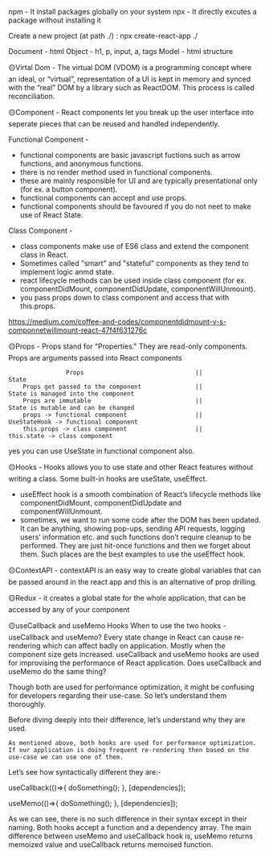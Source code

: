 npm - It install packages globally on your system
npx - It directly excutes a package without installing it

Create a new project (at path ./) : npx create-react-app ./

Document - html
Object - h1, p, input, a, tags
Model - html structure

🟡Virtal Dom - The virtual DOM (VDOM) is a programming concept where an ideal, or “virtual”, representation of a UI is kept in memory and synced with the “real” DOM by a library such as ReactDOM. This process is called reconciliation.

🟡Component - React components let you break up the user interface into seperate pieces that can be reused and handled independently.

Functional Component -

- functional components are basic javascript fuctions such as arrow functions, and anonymous functions.
- there is no render method used in functional components.
- these are mainly responsible for UI and are typically presentational only (for ex. a button component).
- functional components can accept and use props.
- functional components should be favoured if you do not neet to make use of React State.

Class Component -

- class components make use of ES6 class and extend the component class in React.
- Sometimes called "smart" and "stateful" components as they tend to implement logic anmd state.
- react lifecycle methods can be used inside class component (for ex. componentDidMount, componentDidUpdate, componentWillUnmount).
- you pass props down to class component and access that with this.props.

https://medium.com/coffee-and-codes/componentdidmount-v-s-componnetwillmount-react-47f4f631276c

🟡Props - Props stand for "Properties." They are read-only components. Props are arguments passed into React components

                    Props                               ||                             State
        Props get passed to the component               ||            State is managed into the component
        Props are immutable                             ||            State is mutable and can be changed
        props -> functional component                   ||            UseStateHook -> functional component
        this.props -> class component                   ||            this.state -> class component

yes you can use UseState in functional component also.

🟡Hooks - Hooks allows you to use state and other React features without writing a class. Some built-in hooks are useState, useEffect.

- useEffect hook is a smooth combination of React’s lifecycle methods like componentDidMount, componentDidUpdate and componentWillUnmount.
- sometimes, we want to run some code after the DOM has been updated. It can be anything, showing pop-ups, sending API requests, logging users’ information etc. and such functions don’t require cleanup to be performed. They are just hit-once functions and then we forget about them. Such places are the best examples to use the useEffect hook.

🟡ContextAPI - contextAPI is an easy way to create global variables that can be passed around in the react app and this is an alternative of prop drilling.

🟡Redux - it creates a global state for the whole application, that can be accessed by any of your component

🟡useCallback and useMemo Hooks
When to use the two hooks - useCallback and useMemo?
Every state change in React can cause re-rendering which can affect badly on application. Mostly when the component size gets increased. useCallback and useMemo hooks are used for improvising the performance of React application.
Does useCallback and useMemo do the same thing?

Though both are used for performance optimization, it might be confusing for developers regarding their use-case. So let’s understand them thoroughly.

Before diving deeply into their difference, let’s understand why they are used.

    As mentioned above, both hooks are used for performance optimization.
    If our application is doing frequent re-rendering then based on the use-case we can use one of them.

Let’s see how syntactically different they are:-

useCallback(()=>{
doSomething();
}, [dependencies]);

useMemo(()=>{
doSomething();
}, [dependencies]);

As we can see, there is no such difference in their syntax except in their naming. Both hooks accept a function and a dependency array. The main difference between useMemo and useCallback hook is, useMemo returns memoized value and useCallback returns memoised function.
